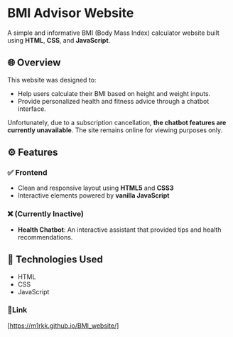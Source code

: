# BMI Advisor Website

A simple and informative BMI (Body Mass Index) calculator website built using **HTML**, **CSS**, and **JavaScript**.

## 🌐 Overview

This website was designed to:
- Help users calculate their BMI based on height and weight inputs.
- Provide personalized health and fitness advice through a chatbot interface.

Unfortunately, due to a subscription cancellation, **the chatbot features are currently unavailable**. The site remains online for viewing purposes only.

## ⚙️ Features

### ✅ Frontend
- Clean and responsive layout using **HTML5** and **CSS3**
- Interactive elements powered by **vanilla JavaScript**

### ❌ (Currently Inactive)
- **Health Chatbot**: An interactive assistant that provided tips and health recommendations.

## 📁 Technologies Used
- HTML
- CSS
- JavaScript

### 🔗Link
[https://m1rkk.github.io/BMI_website/]




